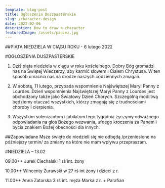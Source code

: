```yaml
---
template: blog-post
title: Ogłoszenia Duszpasterskie
slug: /character-design
date: 2022-02-06
description: How to draw a character
featuredImage: /assets/papiez.jpg
---
```

##PIĄTA NIEDZIELA W CIĄGU ROKU - 6 lutego 2022

#OGŁOSZENIA DUSZPASTERSKIE

1. Dziś piąta niedziela w ciągu w roku kościelnego. Dobry Bóg gromadzi nas na Świętej Wieczerzy, aby karmić słowem i Ciałem Chrystusa. W ten sposób umacnia nas na drodze naszych codziennych zmagań. 

2. W sobotę, 11 lutego, przypada wspomnienie Najświętszej Maryi Panny z Lourdes. 
Dzień wspomnienia Najświętszej Maryi Panny z Lourdes jest obchodzony także jako Światowy Dzień Chorych. Szczególną modlitwą będziemy otaczać wszystkich, którzy zmagają się z trudnościami choroby i cierpienia. 

3. Wszystkim solenizantom i jubilatom tego tygodnia życzymy odważnego odpowiadania na głos Bożego wezwania, ufnego kroczenia za Panem i bycia znakiem Bożej obecności dla innych. 


##Zapowiadane Msze święte do niedzieli się nie odbędą /przeniesione na późniejszy termin/ za zmiany na które nie mam wpływu przepraszam.

 

#NIEDZIELA – 13.02

09.00++ Jurek Ciechalski 1 rś int. żony

10.00++ Wincenty Żurawski w 27 rś int żony i dzieci z r.

11.00++ Anna Zatarska 3 rś int. męża Marka z r. + Parafian